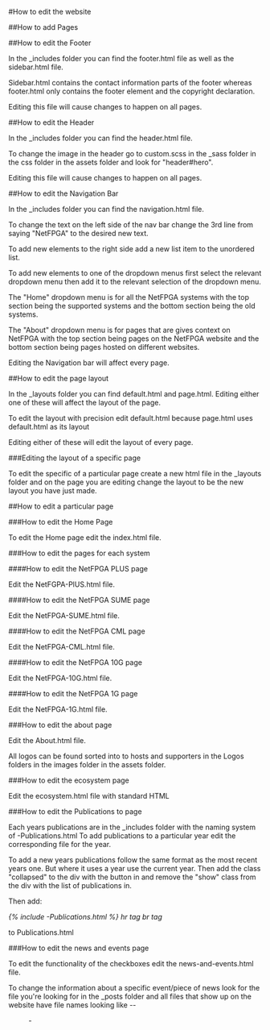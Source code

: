 #How to edit the website

##How to add Pages

##How to edit the Footer

In the _includes folder you can find the footer.html file as well as the sidebar.html file.

Sidebar.html contains the contact information parts of the footer whereas footer.html only contains the footer element and the copyright declaration.

Editing this file will cause changes to happen on all pages.

##How to edit the Header

In the _includes folder you can find the header.html file.

To change the image in the header go to custom.scss in the _sass folder in the css folder in the assets folder and look for "header#hero".

Editing this file will cause changes to happen on all pages.

##How to edit the Navigation Bar

In the _includes folder you can find the navigation.html file.

To change the text on the left side of the nav bar change the 3rd line from saying "NetFPGA" to the desired new text.

To add new elements to the right side add a new list item to the unordered list.

To add new elements to one of the dropdown menus first select the relevant dropdown menu then add it to the relevant selection of the dropdown menu.

The "Home" dropdown menu is for all the NetFPGA systems with the top section being the supported systems and the bottom section being the old systems.

The "About" dropdown menu is for pages that are gives context on NetFPGA with the top section being pages on the NetFPGA website and the bottom section being pages hosted on different websites.

Editing the Navigation bar will affect every page.

##How to edit the page layout

In the _layouts folder you can find default.html and page.html. Editing either one of these will affect the layout of the page.

To edit the layout with precision edit default.html because page.html uses default.html as its layout

Editing either of these will edit the layout of every page.

###Editing the layout of a specific page

To edit the specific of a particular page create a new html file in the _layouts folder and on the page you are editing change the layout to be the new layout you have just made.

##How to edit a particular page

###How to edit the Home Page

To edit the Home page edit the index.html file.

###How to edit the pages for each system

####How to edit the NetFPGA PLUS page

Edit the NetFGPA-PlUS.html file.

####How to edit the NetFPGA SUME page

Edit the NetFPGA-SUME.html file.

####How to edit the NetFPGA CML page

Edit the NetFPGA-CML.html file.

####How to edit the NetFPGA 10G page

Edit the NetFPGA-10G.html file.

####How to edit the NetFPGA 1G page

Edit the NetFPGA-1G.html file.

###How to edit the about page

Edit the About.html file.

All logos can be found sorted into to hosts and supporters in the Logos folders in the images folder in the assets folder.

###How to edit the ecosystem page

Edit the ecosystem.html file with standard HTML

###How to edit the Publications to page

Each years publications are in the _includes folder with the naming system of <YYYY>-Publications.html
To add publications to a particular year edit the corresponding file for the year.

To add a new years publications follow the same format as the most recent years one. But where it uses a year use the current year. Then add the class "collapsed" to the div with the button in and remove the "show" class from the div with the list of publications in.

Then add:

*{% include <YYYY>-Publications.html %}*
*hr tag*
*br tag*

to Publications.html

###How to edit the news and events page

To edit the functionality of the checkboxes edit the news-and-events.html file.

To change the information about a specific event/piece of news look for the file you're looking for in the _posts folder and all files that show up on the website have file names looking like <YYYY>-<MM>-<DD>-<title>.md

To add a new piece of news check the [example-news-post.md](/_posts/example-news-post.md)

